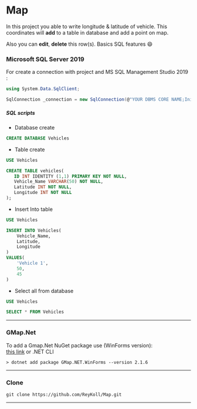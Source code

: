 # Map

In this project you able to write longitude & latitude of vehicle. This coordinates will **add** to a table in database and add a point on map. 

Also you can **edit**, **delete** this row(s). Basics SQL features :smile:

### Microsoft SQL Server 2019
 
 For create a connection with project and MS SQL Management Studio 2019 :
``` C#
using System.Data.SqlClient;

SqlConnection _connection = new SqlConnection(@"YOUR DBMS CORE NAME;Initial Catalog=YOUR CATALOG NAME;Integrated Security=true");
```
 
 ##### SQL scripts
 + Database create
 ```SQL
 CREATE DATABASE Vehicles 
 ```
 + Table create
 ```SQL
 USE Vehicles

CREATE TABLE vehicles(
	ID INT IDENTITY (1,1) PRIMARY KEY NOT NULL,
	Vehicle_Name VARCHAR(50) NOT NULL,
	Latitude INT NOT NULL,
	Longitude INT NOT NULL
);
```
+ Insert Into table
```SQL
USE Vehicles

INSERT INTO Vehicles(
	Vehicle_Name,
	Latitude,
	Longitude
) 
VALUES(
	'Vehicle 1',
	50,
	45
)
```
+ Select all from database
```SQL
USE Vehicles

SELECT * FROM Vehicles
```
___

### GMap.Net
To add a Gmap.Net NuGet package use (WinForms version):  
[this link](https://www.nuget.org/packages/GMap.NET.WinForms)
or .NET CLI
```
> dotnet add package GMap.NET.WinForms --version 2.1.6
```
___
### Clone
``` 
git clone https://github.com/ReyKoll/Map.git
```
___
